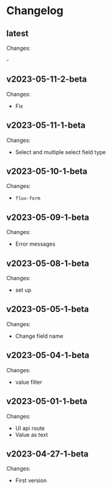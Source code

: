 # Changelog

## latest

Changes:

\-

## v2023-05-11-2-beta

Changes:

- Fix

## v2023-05-11-1-beta

Changes:

- Select and multiple select field type

## v2023-05-10-1-beta

Changes:

- `flux-form`

## v2023-05-09-1-beta

Changes:

- Error messages

## v2023-05-08-1-beta

Changes:

- set up

## v2023-05-05-1-beta

Changes:

- Change field name

## v2023-05-04-1-beta

Changes:

- value filter

## v2023-05-01-1-beta

Changes:

- UI api route
- Value as text

## v2023-04-27-1-beta

Changes:

- First version
